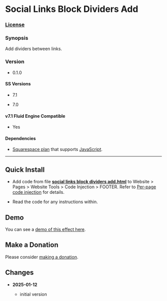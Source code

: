 # Social Links Block Dividers Add

### [License][1]

### Synopsis

Add dividers between links.

### Version

  * 0.1.0

#### SS Versions

  * 7.1
  
  * 7.0

#### v7.1 Fluid Engine Compatible

  * Yes

#### Dependencies

  * [Squarespace plan][2] that supports [JavaScript][3].

---

## Quick Install

* Add code from file **[social links block dividers add.html][4]** to Website >
  Pages > Website Tools > Code Injection > FOOTER. Refer to [Per-page code
  injection][5] for details.
  
* Read the code for any instructions within.

## Demo

You can see a [demo of this effect here][6].

## Make a Donation

Please consider [making a donation][7].

## Changes

<!-- * **2022-04-11**

  * fix for product detail layouts that have two detail areas
  * bumped version to 0.3.0
  -->
* **2025-01-12**

  * initial version

[1]: https://github.com/tomsWebConsulting/twcsl/blob/main/LICENSE.txt#L1
[2]: https://www.squarespace.com/pricing
[3]: https://en.wikipedia.org/wiki/JavaScript
[4]: social%20links%20block%20dividers%20add.html#L1
[5]: https://support.squarespace.com/hc/en-us/articles/205815908-Using-code-injection#toc-add-code-to-code-injection
[6]: https://toms-web-consulting-demos.squarespace.com/social-links-block-dividers-add?password=twcdemos
[7]: https://github.com/tomsWebConsulting/twcsl#make-a-donation
